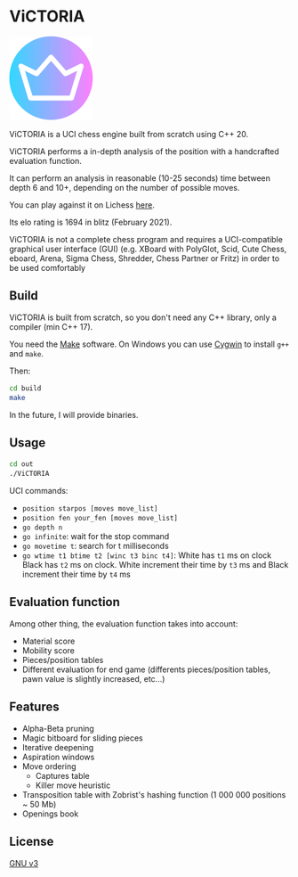 # ViCTORIA

![](images/icon150x150.png)

ViCTORIA is a UCI chess engine built from scratch using C++ 20.

ViCTORIA performs a in-depth analysis of the position with a handcrafted evaluation function.

It can perform an analysis in reasonable (10-25 seconds) time between depth 6 and 10+, depending on the number of possible moves.

You can play against it on Lichess [here](https://lichess.org/@/ViCTORIA_engine).

Its elo rating is 1694 in blitz (February 2021).

ViCTORIA is not a complete chess program and requires a UCI-compatible graphical user interface (GUI) (e.g. XBoard with PolyGlot, Scid, Cute Chess, eboard, Arena, Sigma Chess, Shredder, Chess Partner or Fritz) in order to be used comfortably

## Build
ViCTORIA is built from scratch, so you don't need any C++ library, only a compiler (min C++ 17).

You need the [Make](https://www.gnu.org/software/make/) software.
On Windows you can use [Cygwin](https://www.cygwin.com/) to install ```g++``` and ```make```.

Then: 
```bash
cd build
make
```

In the future, I will provide binaries.

## Usage
```bash
cd out
./ViCTORIA
```
UCI commands:
+ ```position starpos [moves move_list]```
+ ```position fen your_fen [moves move_list]```
+ ```go depth n```
+ ```go infinite```: wait for the stop command
+ ```go movetime t```: search for t milliseconds
+ ```go wtime t1 btime t2 [winc t3 binc t4]```: White has ```t1``` ms on clock Black has ```t2``` ms on clock. White increment their time by ```t3``` ms and Black increment their time by ```t4``` ms

## Evaluation function
Among other thing, the evaluation function takes into account:
+ Material score
+ Mobility score
+ Pieces/position tables
+ Different evaluation for end game (differents pieces/position tables, pawn value is slightly increased, etc...)

## Features
+ Alpha-Beta pruning
+ Magic bitboard for sliding pieces
+ Iterative deepening
+ Aspiration windows
+ Move ordering
    + Captures table
    + Killer move heuristic
+ Transposition table with Zobrist's hashing function (1 000 000 positions ~ 50 Mb)
+ Openings book

## License
[GNU v3](https://choosealicense.com/licenses/gpl-3.0/)